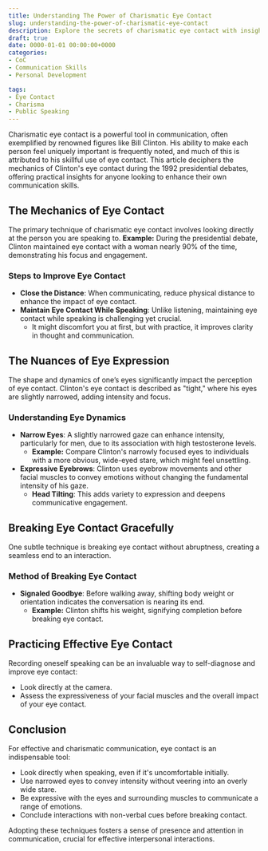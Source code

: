 ```yaml
---
title: Understanding The Power of Charismatic Eye Contact
slug: understanding-the-power-of-charismatic-eye-contact
description: Explore the secrets of charismatic eye contact with insights from Bill Clinton's public speaking style.
draft: true
date: 0000-01-01 00:00:00+0000
categories:
- CoC
- Communication Skills
- Personal Development

tags:
- Eye Contact
- Charisma
- Public Speaking
---
```


Charismatic eye contact is a powerful tool in communication, often exemplified by renowned figures like Bill Clinton. His ability to make each person feel uniquely important is frequently noted, and much of this is attributed to his skillful use of eye contact. This article deciphers the mechanics of Clinton's eye contact during the 1992 presidential debates, offering practical insights for anyone looking to enhance their own communication skills.

## The Mechanics of Eye Contact

The primary technique of charismatic eye contact involves looking directly at the person you are speaking to. **Example:** During the presidential debate, Clinton maintained eye contact with a woman nearly 90% of the time, demonstrating his focus and engagement.

### Steps to Improve Eye Contact

- **Close the Distance**: When communicating, reduce physical distance to enhance the impact of eye contact.
- **Maintain Eye Contact While Speaking**: Unlike listening, maintaining eye contact while speaking is challenging yet crucial.
  - It might discomfort you at first, but with practice, it improves clarity in thought and communication.

## The Nuances of Eye Expression

The shape and dynamics of one’s eyes significantly impact the perception of eye contact. Clinton's eye contact is described as "tight," where his eyes are slightly narrowed, adding intensity and focus.

### Understanding Eye Dynamics

- **Narrow Eyes**: A slightly narrowed gaze can enhance intensity, particularly for men, due to its association with high testosterone levels.
  - **Example:** Compare Clinton's narrowly focused eyes to individuals with a more obvious, wide-eyed stare, which might feel unsettling.
- **Expressive Eyebrows**: Clinton uses eyebrow movements and other facial muscles to convey emotions without changing the fundamental intensity of his gaze.
  - **Head Tilting**: This adds variety to expression and deepens communicative engagement.

## Breaking Eye Contact Gracefully

One subtle technique is breaking eye contact without abruptness, creating a seamless end to an interaction.

### Method of Breaking Eye Contact

- **Signaled Goodbye**: Before walking away, shifting body weight or orientation indicates the conversation is nearing its end.
  - **Example:** Clinton shifts his weight, signifying completion before breaking eye contact.

## Practicing Effective Eye Contact

Recording oneself speaking can be an invaluable way to self-diagnose and improve eye contact:

- Look directly at the camera.
- Assess the expressiveness of your facial muscles and the overall impact of your eye contact.

## Conclusion

For effective and charismatic communication, eye contact is an indispensable tool:

- Look directly when speaking, even if it's uncomfortable initially.
- Use narrowed eyes to convey intensity without veering into an overly wide stare.
- Be expressive with the eyes and surrounding muscles to communicate a range of emotions.
- Conclude interactions with non-verbal cues before breaking contact.

Adopting these techniques fosters a sense of presence and attention in communication, crucial for effective interpersonal interactions.

